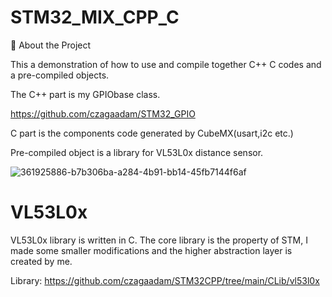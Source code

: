 # STM32_MIX_CPP_C

🌟 About the Project

This a demonstration of how to use and compile together C++ C codes and a pre-compiled objects.

The C++ part is my GPIObase class.

https://github.com/czagaadam/STM32_GPIO

C part is the components code generated by CubeMX(usart,i2c etc.)

Pre-compiled object is a library for VL53L0x distance sensor.

![361925886-b7b306ba-a284-4b91-bb14-45fb7144f6af](https://github.com/user-attachments/assets/8d5a633a-4f67-4a39-9dc0-43c8b11818e8)


# VL53L0x
VL53L0x library is written in C.
The core library is the property of STM, I made some smaller modifications and the higher abstraction layer is created by me.

Library:
https://github.com/czagaadam/STM32CPP/tree/main/CLib/vl53l0x
